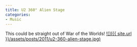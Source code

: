 ```yaml
---
title: U2 360° Alien Stage
categories:
- Music
---
```


This could be straight out of War of the Worlds!
[![]({{ site.url }}/assets/posts/2011/u2-360-alien-stage.jpg)](http://thingelstad.com/s/u2-360-alien-stage/photo-10/img)
